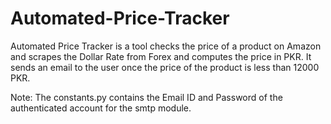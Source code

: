 # Automated-Price-Tracker
Automated Price Tracker is a tool checks the price of a product on Amazon and scrapes the 
Dollar Rate from Forex and computes the price in PKR. It sends an email to the user once the price of the product is 
less than 12000 PKR. 

Note: The constants.py contains the Email ID and Password of the authenticated account for the smtp module.

